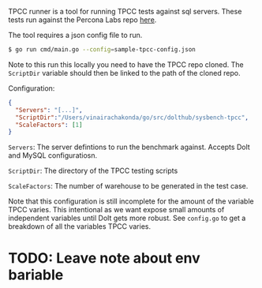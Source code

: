 TPCC runner is a tool for running TPCC tests against sql servers. These tests run against the 
Percona Labs repo [here](https://github.com/Percona-Lab/sysbench-tpcc).

The tool requires a json config file to run.

```bash
$ go run cmd/main.go --config=sample-tpcc-config.json
```

Note to this run this locally you need to have the TPCC repo cloned. The `ScriptDir` variable should then be linked
to the path of the cloned repo.

Configuration:

```json
{
  "Servers": "[...]",
  "ScriptDir":"/Users/vinairachakonda/go/src/dolthub/sysbench-tpcc",
  "ScaleFactors": [1]
}
```

`Servers`: The server defintions to run the benchmark against. Accepts Dolt and MySQL configuratiosn.

`ScriptDir`: The directory of the TPCC testing scripts

`ScaleFactors`: The number of warehouse to be generated in the test case. 

Note that this configuration is still incomplete for the amount of the variable TPCC varies. This intentional as we 
want expose small amounts of independent variables until Dolt gets more robust. See `config.go` to get a breakdown of all the
variables TPCC varies.


# TODO: Leave note about env bariable